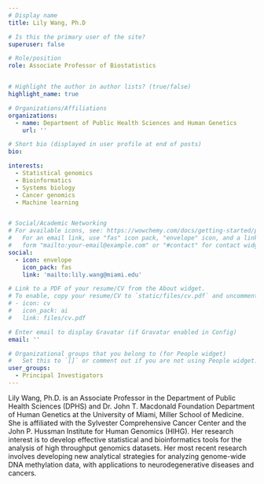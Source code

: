 ```yaml
---
# Display name
title: Lily Wang, Ph.D

# Is this the primary user of the site?
superuser: false

# Role/position
role: Associate Professor of Biostatistics


# Highlight the author in author lists? (true/false)
highlight_name: true

# Organizations/Affiliations
organizations:
  - name: Department of Public Health Sciences and Human Genetics
    url: ''

# Short bio (displayed in user profile at end of posts)
bio: 

interests:
  - Statistical genomics
  - Bioinformatics
  - Systems biology
  - Cancer genomics
  - Machine learning


# Social/Academic Networking
# For available icons, see: https://wowchemy.com/docs/getting-started/page-builder/#icons
#   For an email link, use "fas" icon pack, "envelope" icon, and a link in the
#   form "mailto:your-email@example.com" or "#contact" for contact widget.
social:
  - icon: envelope
    icon_pack: fas
    link: 'mailto:lily.wang@miami.edu'

# Link to a PDF of your resume/CV from the About widget.
# To enable, copy your resume/CV to `static/files/cv.pdf` and uncomment the lines below.
# - icon: cv
#   icon_pack: ai
#   link: files/cv.pdf

# Enter email to display Gravatar (if Gravatar enabled in Config)
email: ''

# Organizational groups that you belong to (for People widget)
#   Set this to `[]` or comment out if you are not using People widget.
user_groups:
  - Principal Investigators
---
```


Lily Wang, Ph.D. is an Associate Professor in the Department of Public Health Sciences (DPHS) and Dr. John T. Macdonald Foundation Department of Human Genetics at the University of Miami, Miller School of Medicine. She is affiliated with the Sylvester Comprehensive Cancer Center and the John P. Hussman Institute for Human Genomics (HIHG). Her research interest is to develop effective statistical and bioinformatics tools for the analysis of high throughput genomics datasets. Her most recent research involves developing new analytical strategies for analyzing genome-wide DNA methylation data, with applications to neurodegenerative diseases and cancers.
